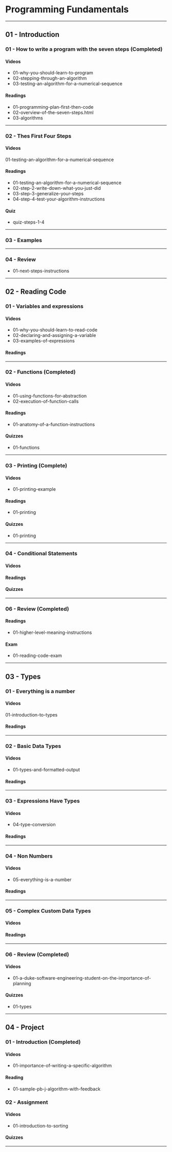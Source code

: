 # Programming Fundamentals

-------------------------------------------------------------------------------

## 01 - Introduction

### 01 - How to write a program with the seven steps (Completed)
#### Videos
- 01-why-you-should-learn-to-program
- 02-stepping-through-an-algorithm
- 03-testing-an-algorithm-for-a-numerical-sequence


#### Readings
- 01-programming-plan-first-then-code
- 02-overview-of-the-seven-steps.html
- 03-algorithms

---

### 02 - Thes First Four Steps 

#### Videos 
01-testing-an-algorithm-for-a-numerical-sequence

#### Readings
- 01-testing-an-algorithm-for-a-numerical-sequence
- 02-step-2-write-down-what-you-just-did
- 03-step-3-generalize-your-steps
- 04-step-4-test-your-algorithm-instructions

#### Quiz
- quiz-steps-1-4

---

### 03 - Examples 

---

### 04 - Review

- 01-next-steps-instructions

-------------------------------------------------------------------------------

## 02 - Reading Code 

### 01 - Variables and expressions

#### Videos 
- 01-why-you-should-learn-to-read-code
- 02-declaring-and-assigning-a-variable
- 03-examples-of-expressions

#### Readings

---

### 02 - Functions (Completed)

#### Videos 
- 01-using-functions-for-abstraction
- 02-execution-of-function-calls

#### Readings
- 01-anatomy-of-a-function-instructions

#### Quizzes 
- 01-functions

---

### 03 - Printing (Complete)

#### Videos 
- 01-printing-example

#### Readings
- 01-printing

#### Quizzes 
- 01-printing

---

### 04 - Conditional Statements 

#### Videos 


#### Readings


#### Quizzes 

---

### 06 - Review (Completed)

#### Readings
- 01-higher-level-meaning-instructions

#### Exam 
- 01-reading-code-exam

-------------------------------------------------------------------------------

## 03 - Types

### 01 - Everything is a number 

#### Videos 
01-introduction-to-types

#### Readings 

---

### 02 - Basic Data Types 

#### Videos 
- 01-types-and-formatted-output

#### Readings 

---

### 03 - Expressions Have Types

#### Videos 
- 04-type-conversion

#### Readings 

---

### 04 - Non Numbers 

#### Videos 
- 05-everything-is-a-number

#### Readings 

---

### 05 - Complex Custom Data Types

#### Videos 


#### Readings 

---

### 06 - Review (Completed) 

#### Videos 
- 01-a-duke-software-engineering-student-on-the-importance-of-planning

#### Quizzes 
- 01-types

-------------------------------------------------------------------------------

## 04 - Project 

### 01 - Introduction (Completed)

#### Videos 
- 01-importance-of-writing-a-specific-algorithm

#### Reading
- 01-sample-pb-j-algorithm-with-feedback


### 02 - Assignment

#### Videos 
- 01-introduction-to-sorting

#### Quizzes 


-------------------------------------------------------------------------------
